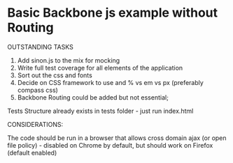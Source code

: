 Basic Backbone js example without Routing
===============================

OUTSTANDING TASKS
1. Add sinon.js to the mix for mocking
2. Write full test coverage for all elements of the application
3. Sort out the css and fonts
4. Decide on CSS framework to use and % vs em vs px (preferably compass css)
5. Backbone Routing could be added but not essential;


Tests Structure already exists in tests folder - just run index.html

CONSIDERATIONS:

The code should be run in a browser that allows cross domain ajax (or open file policy) - disabled on Chrome by default,
but should work on Firefox (default enabled)
